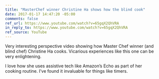```yaml
---
title: "MasterChef winner Christine Ha shows how the blind cook"
date: 2017-01-17 14:47:20 -05:00
comments: false
ref_url: https://www.youtube.com/watch?v=65gqX2QhVRA
in_reply_to: https://www.youtube.com/watch?v=65gqX2QhVRA
ref_source: YouTube
---
```


Very interesting perspective video showing how Master Chef winner (and blind chef) Christine Ha cooks. Vicarious experiences like this one can be very enlightening.

I love how she uses assistive tech like Amazon’s Echo as part of her cooking routine. I’ve found it invaluable for things like timers.
